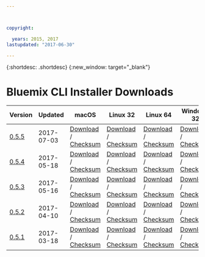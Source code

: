 ```yaml
---



copyright:

  years: 2015, 2017
lastupdated: "2017-06-30"

---
```



{:shortdesc: .shortdesc}
{:new_window: target="_blank"}

# Bluemix CLI Installer Downloads


| Version |  Updated  |  macOS  | Linux 32 | Linux 64 | Windows 32 | Windows 64 | 
|---------|-----------|---------|----------|----------|------------|------------|
| [0.5.5](https://github.com/IBM-Bluemix/bluemix-cli-release/releases/tag/v0.5.5) | 2017-07-03 | [Download](https://plugins.ng.bluemix.net/download/bluemix-cli/0.5.5/osx) / [Checksum](https://plugins.ng.bluemix.net/download/bluemix-cli/0.5.5/osx/checksum) | [Download](https://plugins.ng.bluemix.net/download/bluemix-cli/0.5.5/linux32) / [Checksum](https://plugins.ng.bluemix.net/download/bluemix-cli/0.5.5/linux32/checksum) | [Download](https://plugins.ng.bluemix.net/download/bluemix-cli/0.5.5/linux64) / [Checksum](https://plugins.ng.bluemix.net/download/bluemix-cli/0.5.5/linux64/checksum) | [Download](https://plugins.ng.bluemix.net/download/bluemix-cli/0.5.5/win32) / [Checksum](https://plugins.ng.bluemix.net/download/bluemix-cli/0.5.5/win32/checksum) | [Download](https://plugins.ng.bluemix.net/download/bluemix-cli/0.5.5/win64) / [Checksum](https://plugins.ng.bluemix.net/download/bluemix-cli/0.5.5/win64/checksum) |
| [0.5.4](https://github.com/IBM-Bluemix/bluemix-cli-release/releases/tag/v0.5.4) | 2017-05-18 | [Download](https://plugins.ng.bluemix.net/download/bluemix-cli/0.5.4/osx) / [Checksum](https://plugins.ng.bluemix.net/download/bluemix-cli/0.5.4/osx/checksum) | [Download](https://plugins.ng.bluemix.net/download/bluemix-cli/0.5.4/linux32) / [Checksum](https://plugins.ng.bluemix.net/download/bluemix-cli/0.5.4/linux32/checksum) | [Download](https://plugins.ng.bluemix.net/download/bluemix-cli/0.5.4/linux64) / [Checksum](https://plugins.ng.bluemix.net/download/bluemix-cli/0.5.4/linux64/checksum) | [Download](https://plugins.ng.bluemix.net/download/bluemix-cli/0.5.4/win32) / [Checksum](https://plugins.ng.bluemix.net/download/bluemix-cli/0.5.4/win32/checksum) | [Download](https://plugins.ng.bluemix.net/download/bluemix-cli/0.5.4/win64) / [Checksum](https://plugins.ng.bluemix.net/download/bluemix-cli/0.5.4/win64/checksum) |
| [0.5.3](https://github.com/IBM-Bluemix/bluemix-cli-release/releases/tag/v0.5.3) | 2017-05-16 | [Download](https://plugins.ng.bluemix.net/download/bluemix-cli/0.5.3/osx) / [Checksum](https://plugins.ng.bluemix.net/download/bluemix-cli/0.5.3/osx/checksum) | [Download](https://plugins.ng.bluemix.net/download/bluemix-cli/0.5.3/linux32) / [Checksum](https://plugins.ng.bluemix.net/download/bluemix-cli/0.5.3/linux32/checksum) | [Download](https://plugins.ng.bluemix.net/download/bluemix-cli/0.5.3/linux64) / [Checksum](https://plugins.ng.bluemix.net/download/bluemix-cli/0.5.3/linux64/checksum) | [Download](https://plugins.ng.bluemix.net/download/bluemix-cli/0.5.3/win32) / [Checksum](https://plugins.ng.bluemix.net/download/bluemix-cli/0.5.3/win32/checksum) | [Download](https://plugins.ng.bluemix.net/download/bluemix-cli/0.5.3/win64) / [Checksum](https://plugins.ng.bluemix.net/download/bluemix-cli/0.5.3/win64/checksum) | 
| [0.5.2](https://github.com/IBM-Bluemix/bluemix-cli-release/releases/tag/v0.5.2) | 2017-04-10 | [Download](https://plugins.ng.bluemix.net/download/bluemix-cli/0.5.2/osx) / [Checksum](https://plugins.ng.bluemix.net/download/bluemix-cli/0.5.2/osx/checksum) | [Download](https://plugins.ng.bluemix.net/download/bluemix-cli/0.5.2/linux32) / [Checksum](https://plugins.ng.bluemix.net/download/bluemix-cli/0.5.2/linux32/checksum) | [Download](https://plugins.ng.bluemix.net/download/bluemix-cli/0.5.2/linux64) / [Checksum](https://plugins.ng.bluemix.net/download/bluemix-cli/0.5.2/linux64/checksum) | [Download](https://plugins.ng.bluemix.net/download/bluemix-cli/0.5.2/win32) / [Checksum](https://plugins.ng.bluemix.net/download/bluemix-cli/0.5.2/win32/checksum) | [Download](https://plugins.ng.bluemix.net/download/bluemix-cli/0.5.2/win64) / [Checksum](https://plugins.ng.bluemix.net/download/bluemix-cli/0.5.2/win64/checksum) | 
| [0.5.1](https://github.com/IBM-Bluemix/bluemix-cli-release/releases/tag/v0.5.1) | 2017-03-18 | [Download](https://plugins.ng.bluemix.net/download/bluemix-cli/0.5.1/osx) / [Checksum](https://plugins.ng.bluemix.net/download/bluemix-cli/0.5.1/osx/checksum) | [Download](https://plugins.ng.bluemix.net/download/bluemix-cli/0.5.1/linux32) / [Checksum](https://plugins.ng.bluemix.net/download/bluemix-cli/0.5.1/linux32/checksum) | [Download](https://plugins.ng.bluemix.net/download/bluemix-cli/0.5.1/linux64) / [Checksum](https://plugins.ng.bluemix.net/download/bluemix-cli/0.5.1/linux64/checksum) | [Download](https://plugins.ng.bluemix.net/download/bluemix-cli/0.5.1/win32) / [Checksum](https://plugins.ng.bluemix.net/download/bluemix-cli/0.5.1/win32/checksum) | [Download](https://plugins.ng.bluemix.net/download/bluemix-cli/0.5.1/win64) / [Checksum](https://plugins.ng.bluemix.net/download/bluemix-cli/0.5.1/win64/checksum) | 
